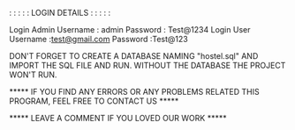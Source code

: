 : : : : : LOGIN DETAILS : : : : : 


Login Admin      Username : admin
                 Password :  Test@1234
Login User       Username :test@gmail.com
                 Password :Test@123



DON'T FORGET TO CREATE A DATABASE NAMING "hostel.sql" AND IMPORT THE SQL FILE AND RUN.
WITHOUT THE DATABASE THE PROJECT WON'T RUN.

***** IF YOU FIND ANY ERRORS OR ANY PROBLEMS RELATED THIS PROGRAM, FEEL FREE TO CONTACT US *****  


***** LEAVE A COMMENT IF YOU LOVED OUR WORK *****
